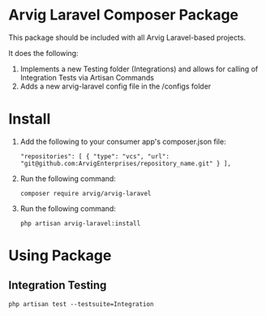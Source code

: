 Arvig Laravel Composer Package
=========================

This package should be included with all Arvig Laravel-based projects.

It does the following:

1. Implements a new Testing folder (Integrations) and allows for calling of Integration Tests via Artisan Commands
2. Adds a new arvig-laravel config file in the /configs folder


# Install
1. Add the following to your consumer app's composer.json file:
 
   `
    "repositories": [
        {
            "type": "vcs",
            "url": "git@github.com:ArvigEnterprises/repository_name.git"
        }
    ],
   `
2. Run the following command:
   
   `composer require arvig/arvig-laravel` 

3. Run the following command:
   
   `php artisan arvig-laravel:install`

# Using Package

## Integration Testing
`php artisan test --testsuite=Integration`